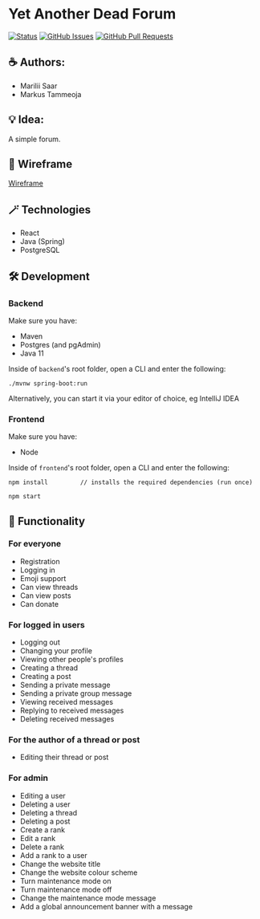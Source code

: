 # Yet Another Dead Forum

[![Status](https://img.shields.io/badge/status-active-success.svg)]()
[![GitHub Issues](https://img.shields.io/github/issues/rakenduste-programmeerimine-2021/yet-another-dead-forum.svg)](https://github.com/rakenduste-programmeerimine-2021/yet-another-dead-forum/issues)
[![GitHub Pull Requests](https://img.shields.io/github/issues-pr/rakenduste-programmeerimine-2021/yet-another-dead-forum.svg)](https://github.com/rakenduste-programmeerimine-2021/yet-another-dead-forum/pulls)

## ☕ Authors:
* Marilii Saar
* Markus Tammeoja

## 💡 Idea:
A simple forum.

## 🎨 Wireframe
[Wireframe](https://lucid.app/lucidchart/d2b2d9c6-6dbd-4ebd-8750-2ed59556a80b/edit?viewport_loc=927%2C-111%2C1664%2C791%2C0_0&invitationId=inv_2093a20f-be4d-4a9e-811f-ef1ee4aaaaf2 "Initial wireframe")

## 🪄 Technologies
* React
* Java (Spring)
* PostgreSQL

## 🛠 Development

### **Backend**
Make sure you have:
* Maven 
* Postgres (and pgAdmin)
* Java 11

Inside of `backend`'s root folder, open a CLI and enter the following:

```
./mvnw spring-boot:run
```

Alternatively, you can start it via your editor of choice, eg IntelliJ IDEA


### **Frontend**

Make sure you have:
* Node

Inside of `frontend`'s root folder, open a CLI and enter the following:

```
npm install         // installs the required dependencies (run once)
```

```
npm start
```

## 📄 Functionality
### For everyone
* Registration
* Logging in
* Emoji support
* Can view threads
* Can view posts
* Can donate
### For logged in users
* Logging out
* Changing your profile
* Viewing other people's profiles
* Creating a thread
* Creating a post
* Sending a private message
* Sending a private group message
* Viewing received messages
* Replying to received messages
* Deleting received messages
### For the author of a thread or post
* Editing their thread or post
### For admin
* Editing a user
* Deleting a user
* Deleting a thread
* Deleting a post
* Create a rank
* Edit a rank
* Delete a rank
* Add a rank to a user
* Change the website title
* Change the website colour scheme
* Turn maintenance mode on
* Turn maintenance mode off
* Change the maintenance mode message
* Add a global announcement banner with a message
